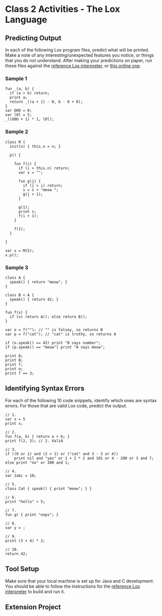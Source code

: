 
# Class 2 Activities - The Lox Language

## Predicting Output

In each of the following Lox program files, predict what will be printed. Make a note of any interesting/unexpected features you notice, or things that you do not understand. After making your predictions on paper, run these files against the [reference Lox interpreter](https://github.com/munificent/craftinginterpreters), or [this online one](https://ajeetdsouza.github.io/loxcraft/).

### Sample 1
```
fun _(a, b) {
  if (a > b) return;
  print a;
  return _((a + 1) - 0, b - 0 + 0);
}
var O0O = 0;
var l0l = 5;
_((O0O + 1) * 1, l0l);
```

### Sample 2
```
class M {
  init(n) { this.n = n; }

  p() {

    fun f(i) {
      if (i > this.n) return;
      var s = "";

      fun g(j) {
        if (j > i) return;
        s = s + "meow ";
        g(j + 1);
      }

      g(1);
      print s;
      f(i + 1);
    }

    f(1);
  }

}

var x = M(5);
x.p();
```

### Sample 3
```
class A {
  speak() { return "meow"; }
}

class B < A {
  speak() { return 42; }
}

fun f(x) {
  if (x) return A(); else return B();
}

var o = f(""); // "" is falsey, so returns B
var p = f("cat"); // "cat" is truthy, so returns A

if (o.speak() == 42) print "B says number";
if (p.speak() == "meow") print "A says meow";

print A;
print B;
print f;
print o;
print f == 3;
```

## Identifying Syntax Errors

For each of the following 10 code snippets, identify which ones are syntax errors. For those that are valid Lox code, predict the output.

```
// 1.
var x = 5
print x;

// 2.
fun f(a, b) { return a + b; }
print f(2, 3); // 2. Valid

// 3.
if ((0 or 1) and (2 > 1) or ("cat" and 3 - 3 or 4)) 
    print nil and "yes" or 1 + 2 * 2 and 101 or 4 - 200 or 3 and 7; 
else print "no" or 300 and 1;

// 4.
var 1abc = 10;

// 5.
class Cat { speak() { print "meow"; } }

// 6.
print "hello" + 5;

// 7.
fun g( { print "oops"; }

// 8.
var y = ;

// 9.
print (3 + 4) * 2;

// 10.
return 42;
```

## Tool Setup

Make sure that your local machine is set up for Java and C development. You should be able to follow the instructions for the [reference Lox interpreter](https://github.com/munificent/craftinginterpreters) to build and run it.


## Extension Project
 



